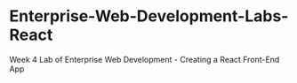 # Enterprise-Web-Development-Labs-React
Week 4 Lab of Enterprise Web Development - Creating a React Front-End App
